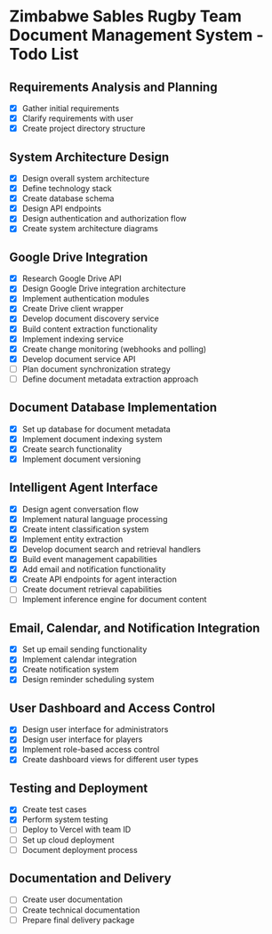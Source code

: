 # Zimbabwe Sables Rugby Team Document Management System - Todo List

## Requirements Analysis and Planning
- [x] Gather initial requirements
- [x] Clarify requirements with user
- [x] Create project directory structure

## System Architecture Design
- [x] Design overall system architecture
- [x] Define technology stack
- [x] Create database schema
- [x] Design API endpoints
- [x] Design authentication and authorization flow
- [x] Create system architecture diagrams

## Google Drive Integration
- [x] Research Google Drive API
- [x] Design Google Drive integration architecture
- [x] Implement authentication modules
- [x] Create Drive client wrapper
- [x] Develop document discovery service
- [x] Build content extraction functionality
- [x] Implement indexing service
- [x] Create change monitoring (webhooks and polling)
- [x] Develop document service API
- [ ] Plan document synchronization strategy
- [ ] Define document metadata extraction approach

## Document Database Implementation
- [x] Set up database for document metadata
- [x] Implement document indexing system
- [x] Create search functionality
- [x] Implement document versioning

## Intelligent Agent Interface
- [x] Design agent conversation flow
- [x] Implement natural language processing
- [x] Create intent classification system
- [x] Implement entity extraction
- [x] Develop document search and retrieval handlers
- [x] Build event management capabilities
- [x] Add email and notification functionality
- [x] Create API endpoints for agent interaction
- [ ] Create document retrieval capabilities
- [ ] Implement inference engine for document content

## Email, Calendar, and Notification Integration
- [x] Set up email sending functionality
- [x] Implement calendar integration
- [x] Create notification system
- [x] Design reminder scheduling system

## User Dashboard and Access Control
- [x] Design user interface for administrators
- [x] Design user interface for players
- [x] Implement role-based access control
- [x] Create dashboard views for different user types

## Testing and Deployment
- [x] Create test cases
- [x] Perform system testing
- [ ] Deploy to Vercel with team ID
- [ ] Set up cloud deployment
- [ ] Document deployment process

## Documentation and Delivery
- [ ] Create user documentation
- [ ] Create technical documentation
- [ ] Prepare final delivery package
